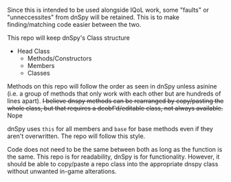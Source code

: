Since this is intended to be used alongside IQoL work, some "faults" or "unneccessites" from dnSpy will be retained. This is to make finding/matching code easier between the two.

This repo will keep dnSpy's Class structure
- Head Class
  - Methods/Constructors
  - Members
  - Classes

Methods on this repo will follow the order as seen in dnSpy unless asinine (i.e. a group of methods that only work with each other but are hundreds of lines apart).
~~I believe dnspy methods can be rearranged by copy/pasting the whole class, but that requires a deobf'd/editable class, not always available.~~ Nope

dnSpy uses `this` for all members and `base` for base methods even if they aren't overwritten. The repo will follow this style.

Code does not need to be the same between both as long as the function is the same. This repo is for readability, dnSpy is for functionality. However, it should be able to copy/paste a repo class into the appropriate dnspy class without unwanted in-game alterations.
